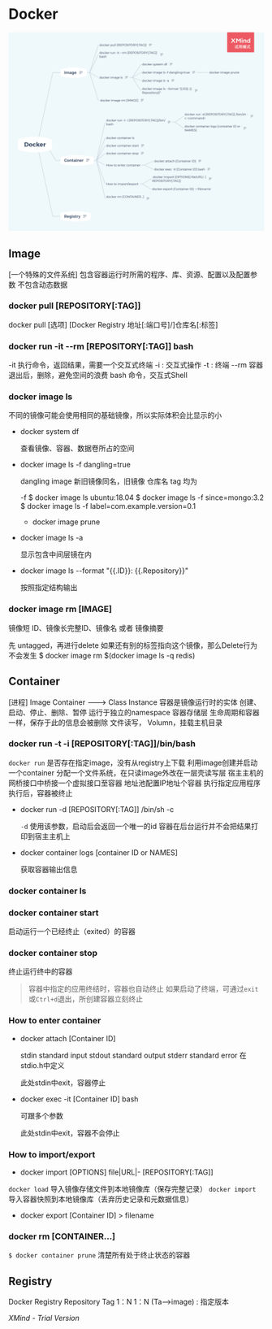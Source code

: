 # Docker

<div align='center'><img src='./image/Docker.png'/></div>

## Image

[一个特殊的文件系统]
 包含容器运行时所需的程序、库、资源、配置以及配置参数
 不包含动态数据


### docker pull [REPOSITORY[:TAG]]

docker pull [选项] [Docker Registry 地址[:端口号]/]仓库名[:标签]



### docker run -it --rm [REPOSITORY[:TAG]] bash

-it 执行命令，返回结果，需要一个交互式终端
-i : 交互式操作
-t : 终端
--rm
容器退出后，删除，避免空间的浪费
bash
命令，交互式Shell



### docker image ls

不同的镜像可能会使用相同的基础镜像，所以实际体积会比显示的小


- docker system df

  查看镜像、容器、数据卷所占的空间
   
  

- docker image ls -f dangling=true

  dangling image
  新旧镜像同名，旧镜像 仓库名 tag 均为 <none>
  
  -f 
  $ docker image ls ubuntu:18.04
  $ docker image ls -f since=mongo:3.2
  $ docker image ls -f label=com.example.version=0.1
  
  

	- docker image prune

- docker image ls -a

  显示包含中间层镜在内
  

- docker image ls --format "{{.ID}}: {{.Repository}}"

  按照指定结构输出
  

###  docker image rm [IMAGE]

镜像短 ID、镜像长完整ID、镜像名 或者 镜像摘要

先 untagged，再进行delete
如果还有别的标签指向这个镜像，那么Delete行为不会发生
$ docker image rm $(docker image ls -q redis)



## Container

[进程]
Image  Container  ---> Class  Instance
容器是镜像运行时的实体
创建、启动、停止、删除、暂停
运行于独立的namespace
容器存储层
 生命周期和容器一样，保存于此的信息会被删除
 文件读写， Volumn，挂载主机目录



### docker run -t -i [REPOSITORY[:TAG]]/bin/bash

`docker run` 
是否存在指定image，没有从registry上下载
利用image创建并启动一个container
分配一个文件系统，在只读image外改在一层壳读写层
宿主主机的网桥接口中桥接一个虚拟接口至容器
地址池配置IP地址个容器
执行指定应用程序
执行后，容器被终止


- docker run -d [REPOSITORY[:TAG]] /bin/sh -c <command>

  `-d`
  使用该参数，启动后会返回一个唯一的id
  容器在后台运行并不会把结果打印到宿主主机上
  
  

- docker container logs [container ID or NAMES]

  获取容器输出信息
  

### docker container ls

### docker container start

启动运行一个已经终止（exited）的容器


### docker container stop

终止运行终中的容器
> 容器中指定的应用终结时，容器也自动终止
> 如果启动了终端，可通过`exit` 或`Ctrl+d`退出，所创建容器立刻终止


### How to enter container

- docker attach [Container ID]

  stdin        standard input
  stdout      standard output
  stderr       standard error
  在stdio.h中定义
  
  此处stdin中exit，容器停止
  

- docker exec -it [Container ID] bash

  可跟多个参数
  
  此处stdin中exit，容器不会停止
  

### How to import/export

-  docker import [OPTIONS] file|URL|- [REPOSITORY[:TAG]]

  `docker load`
  导入镜像存储文件到本地镜像库（保存完整记录）
  `docker import`
  导入容器快照到本地镜像库（丢弃历史记录和元数据信息）
  
  

- docker export [Container ID]  > filename

### docker rm [CONTAINER...]


`$ docker container prune`
清楚所有处于终止状态的容器


## Registry

Docker Registry    Repository  Tag
                        1：N            1：N
(Ta-->image)
<Repository name>:<Tag> 指定版本


*XMind - Trial Version*
